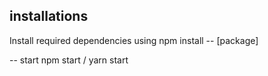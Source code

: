 ## installations

Install required dependencies using 
npm install -- [package]

-- start
npm start / yarn start

